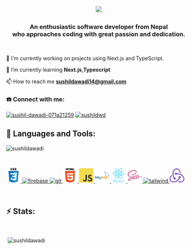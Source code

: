 
<h1 align="center">
    <img src="https://readme-typing-svg.herokuapp.com/?font=Righteous&size=35&center=true&vCenter=true&width=500&height=60&duration=5000&lines=Hi+There!+👋;+I'm+Sushil+Dawadi!;" />
</h1>
<div>
<h3 align="center">An enthusiastic software developer from Nepal <br/> who approaches coding with great passion and dedication.</h3>
<div/>

<br/>

<div align="left">
 
 🔭 I'm currently working on projects using Next.js and TypeScript.
 
 🌱 I’m currently learning **Next.js,Typescript**

 📫 How to reach me **sushildawadi14@gmail.com**

 
 
 </div>
 


<h3 align="left">☎️ Connect with me:</h3>
<p align="left">
<a href="https://linkedin.com/in/sushil-dawadi-071a21259" target="blank"><img align="center" src="https://raw.githubusercontent.com/rahuldkjain/github-profile-readme-generator/master/src/images/icons/Social/linked-in-alt.svg" alt="sushil-dawadi-071a21259" height="30" width="40" /></a>
<a href="https://instagram.com/sushildwd" target="blank"><img align="center" src="https://raw.githubusercontent.com/rahuldkjain/github-profile-readme-generator/master/src/images/icons/Social/instagram.svg" alt="sushildwd" height="30" width="40" /></a>

</p>

 
 
<h2 align="left">🩻 Languages and Tools:</h2>
<div align=center"><p align="left"><img align="center" src="https://github-readme-stats.vercel.app/api/top-langs?username=sushildawadi&show_icons=true&locale=en&layout=compact"     alt="sushildawadi" /></p> </div>
<br/>
<div align="center">
    <p align="left"> <a href="https://www.w3schools.com/css/" target="_blank" rel="noreferrer"> <img src="https://raw.githubusercontent.com/devicons/devicon/master/icons/css3/css3-original-wordmark.svg" alt="css3" width="40" height="40"  /> </a> <a href="https://firebase.google.com/" target="_blank" rel="noreferrer"> <img src="https://www.vectorlogo.zone/logos/firebase/firebase-icon.svg" alt="firebase" width="40" height="40"/> </a> <a href="https://git-scm.com/" target="_blank" rel="noreferrer"> <img src="https://www.vectorlogo.zone/logos/git-scm/git-scm-icon.svg" alt="git" width="40" height="40"/> </a> <a href="https://www.w3.org/html/" target="_blank" rel="noreferrer"> <img src="https://raw.githubusercontent.com/devicons/devicon/master/icons/html5/html5-original-wordmark.svg" alt="html5" width="40" height="40"/> </a> <a href="https://developer.mozilla.org/en-US/docs/Web/JavaScript" target="_blank" rel="noreferrer"> <img src="https://raw.githubusercontent.com/devicons/devicon/master/icons/javascript/javascript-original.svg" alt="javascript" width="40" height="40"/> </a> <a href="https://www.mysql.com/" target="_blank" rel="noreferrer"> <img src="https://raw.githubusercontent.com/devicons/devicon/master/icons/mysql/mysql-original-wordmark.svg" alt="mysql" width="40" height="40"/> </a> <a href="https://reactjs.org/" target="_blank" rel="noreferrer"> <img src="https://raw.githubusercontent.com/devicons/devicon/master/icons/react/react-original-wordmark.svg" alt="react" width="40" height="40"/> </a> <a href="https://sass-lang.com" target="_blank" rel="noreferrer"> <img src="https://raw.githubusercontent.com/devicons/devicon/master/icons/sass/sass-original.svg" alt="sass" width="40" height="40"/> </a> <a href="https://tailwindcss.com/" target="_blank" rel="noreferrer"> <img src="https://www.vectorlogo.zone/logos/tailwindcss/tailwindcss-icon.svg" alt="tailwind" width="40" height="40"/> </a><a href="https://redux.js.org" target="_blank" rel="noreferrer"> <img src="https://raw.githubusercontent.com/devicons/devicon/master/icons/redux/redux-original.svg" alt="redux" width="40" height="40"/> </a> </p>
</div>

<br/>




<h2 align="left">⚡ Stats:</h2>
<br>
<div align=center>

 <p align="left">&nbsp;<img align="center" src="https://github-readme-stats.vercel.app/api?username=sushildawadi&show_icons=true&locale=en" alt="sushildawadi" /></p>

  <br/>
  
</div>

<br/><br/>
<br/>
